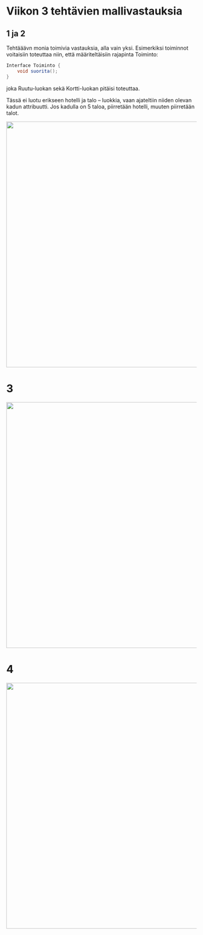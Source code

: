 # Viikon 3 tehtävien mallivastauksia

## 1 ja 2

Tehtääävn monia toimivia vastauksia, alla vain yksi. Esimerkiksi toiminnot voitaisiin toteuttaa niin, että määriteltäisiin rajapinta Toiminto:

```java
Interface Toiminto {
	void suorita();
}
```

joka Ruutu-luokan sekä Kortti-luokan pitäisi toteuttaa.

Tässä ei luotu erikseen hotelli ja talo – luokkia, vaan ajateltiin niiden olevan kadun attribuutti. Jos kadulla on 5 taloa, piirretään hotelli, muuten piirretään talot.

<img src="https://raw.githubusercontent.com/mluukkai/otm-2018/master/web/images/malli3-12.png" width="650">

# 3

<img src="https://raw.githubusercontent.com/mluukkai/otm-2018/master/web/images/malli3-3.png" width="650">

# 4

<img src="https://raw.githubusercontent.com/mluukkai/otm-2018/master/web/images/malli3-4.png" width="650">
